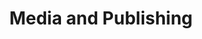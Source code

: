 ---
templateKey: industries
index: 3
title:  Media and Publishing
subTitle:  

image: /img/industries/industry-media-publishing.png

description: Content Management plays a crucial role in Digital Transformation as well as providing  Digital experiences. Content is consumed in a variety of formats by almost every industry, to the extent that every customer interaction begins and ends with content.  Customers need access to information, knowledge & support, where they reside and the need to be more responsive is driven by CSAT, NPS and CES ratings.  Automation is driving every business flow and the need to be increasingly intelligent by integrating different channels is fast becoming a competitive edge. Customer centric services are creating an organization wide culture of seamless information transfer to improve accuracy, reduce errors and impact performance. Content Architecture, Content Management, Content archival from repositories to other sources for further analysis and massaging is leading us into a new era of digital transformation. A good content strategy improves communication, efficiency and productivity contributing to engaged relationships with customers.

# This Images is for the home page
icon: /img/industries/education-icon.png
hovericon: /img/industries/education-icon-white.png
---